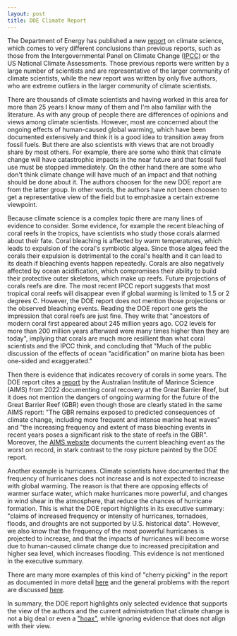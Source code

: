 ```yaml
---
layout: post
title: DOE Climate Report
---
```

The Department of Energy has published a new [report](https://www.energy.gov/topics/climate) on climate science, which comes to very different conclusions than previous reports, such as 
those from the Intergovernmental Panel on Climate Change ([IPCC](https://www.ipcc.ch/)) or the US National Climate Assessments. Those previous reports were
written by a large number of scientists and are representative of the larger community of climate scientists, while the new report 
was written by only five authors, who are extreme outliers in the larger community of climate scientists.

There are thousands of climate scientists and having worked in this area for more than 25 years I know many of them and I'm also
familiar with the literature. As with any group of people there are differences of opinions and views among climate scientists. 
However, most are concerned about the ongoing effects of human-caused global warming, which have been documented extensively and think it is a good idea to transition away from fossil fuels. But 
there are also scientists with views that are not broadly share by most others. For example, there are some who think that 
climate change will have catastrophic impacts in the near future and that fossil fuel use must be stopped immediately. On the other
hand there are some who don't think climate change will have much of an impact and that nothing should be done about it. The authors 
choosen for the new DOE report are from the latter group. In other words, the authors have not been choosen to get a representative 
view of the field but to emphasize a certain extreme viewpoint.

Because climate science is a complex topic there are many lines of evidence to consider. Some evidence, for example the recent 
bleaching of coral reefs in the tropics, have scientists who study those corals alarmed about their fate. Coral bleaching 
is affected by warm temperatures, which leads to expulsion of the coral's symbiotic algea. Since those algea feed the corals their 
expulsion is detrimental to the coral's health and it can lead to its death if bleaching events happen repeatedly. Corals are also 
negatively affected by ocean acidification, which compromises their ability to build their protective outer skeletons, which make up 
reefs. Future projections of corals reefs are dire. The most recent IPCC report suggests that most tropical coral reefs will disappear
even if global warming is limited to 1.5 or 2 degrees C. However, the DOE report does not mention those projections or the observed 
bleaching events. Reading the DOE report one gets the impression that coral reefs are just fine. They write that "ancestors of 
modern coral first appeared about 245 million years ago. CO2 levels for more than 200 million years afterward were many times higher 
than they are today", implying that corals are much more resillient than what coral scientists and the IPCC think, and concluding 
that "Much of the public discussion of the effects of ocean “acidification” on marine biota has been one-sided and exaggerated." 

Then there is evidence that indicates recovery of corals in some years. The DOE report cites a 
[report](https://www.aims.gov.au/sites/default/files/2022-08/AIMS_LTMP_Report_on%20GBR_coral_status_2021_2022_040822F3.pdf) 
by the Australian Institute of Marince Science (AIMS) from 2022 documenting coral recovery at the Great Barrier Reef, but it does not 
mention the dangers of ongoing warming for the future of the Great Barrier Reef (GBR) even though those are clearly stated in the same 
AIMS report: "The GBR remains exposed to predicted consequences of climate change, including more frequent and intense marine heat 
waves" and "the increasing frequency and extent of mass bleaching events in recent years poses a significant risk to the state of 
reefs in the GBR". Moreover, the [AIMS website](https://www.aims.gov.au/information-centre/news-and-stories/worst-bleaching-event-record-wa-coral-reefs-following-long-lasting-and-widespread-marine-heatwave
) documents the current bleaching event as the worst on record, in stark contrast to the rosy picture painted by the DOE report.

Another example is hurricanes. Climate scientists have documented that the frequency of hurricanes does not increase and is not 
expected to increase with global warming. The reason is that there are opposing effects of warmer surface water, which make 
hurricanes more powerful, and changes in wind shear in the atmosphere, that reduce the chances of hurricane formation. This is what
the DOE report highlights in its executive summary: "claims of increased frequency or intensity of hurricanes, tornadoes, floods, 
and droughts are not supported by U.S. historical data". However, we also know that the frequency of the most powerful hurricanes
is projected to increase, and that the impacts of hurricanes will become worse due to human-caused climate change due to increased
precipitation and higher sea level, which increases flooding. This evidence is not mentioned in the executive summary.

There are many more examples of this kind of "cherry picking" in the report as documented in more detail [here](https://interactive.carbonbrief.org/doe-factcheck/index.html) and the general problems with the report are discussed [here](https://www.ametsoc.org/ams/about-ams/ams-statements/statements-of-the-ams-in-force/the-practice-and-assessment-of-science-five-foundational-flaws-in-the-department-of-energys-2025-climate-report/).

In summary, the DOE report highlights only selected evidence that supports the view of the authors and the current administration 
that climate change is not a big deal or even a ["hoax"](https://www.c-span.org/clip/campaign-2016/user-clip-trump-calling-climate-chnage-a-hoax/4826855),
while ignoring evidence that does not align with their view.



